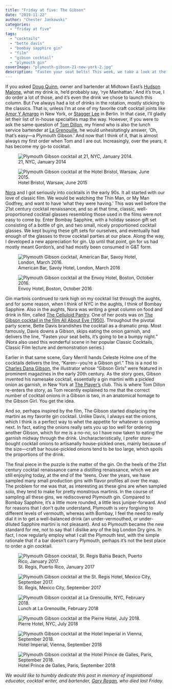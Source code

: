 ```yaml
---
title: "Friday at five: The Gibson"
date: "2019-11-22"
author: "Chester Jankowski"
categories: 
  - "friday at five"
tags: 
  - "cocktails"
  - "bette davis"
  - "bombay sapphire gin"
  - "film"
  - "gibson cocktail"
  - "plymouth gin"
coverImage: "plymouth-gibson-21-new-york-2.jpg"
description: "Fasten your seat belts! This week, we take a look at the Gibson cocktail, and how the Plymouth Gibson became my drink."
---
```


If you asked [Doug Quinn](https://www.nytimes.com/2010/05/28/dining/28bruni.html), owner and bartender at Midtown East’s [Hudson Malone](http://www.hudsonmalone.com/), what my drink is, he’d probably say, ‘rye Manhattan.’ And it’s true, I do order a lot of those, and it’s even the drink we chose to launch this column. But I’ve always had a lot of drinks in the rotation, mostly sticking to the classics. That is, unless I’m at one of my favorite craft cocktail joints like [Amor Y Amargo](https://www.amoryamargony.com/) in New York, or [Stagger Lee](http://www.staggerlee.de/) in Berlin. In that case, I’ll gladly let their list of in-house specialties map the way. However, if you were to ask the same question of [Tom Dillon](https://www.irishtimes.com/news/the-king-of-new-york-1.112938), my friend who is also the lunch service bartender at [La Grenouille](http://la-grenouille.com/), he would unhesitatingly answer, ‘Oh, that’s easy—a Plymouth Gibson.’ And now that I think of it, that is almost always my first order when Tom and I are out. Increasingly, over the years, it has become my go-to cocktail.

<div class="two-column">
<figure><img src="images/plymouth-gibson-21-new-york.jpg" alt="Plymouth Gibson cocktail at 21, NYC, January 2014."><figcaption>21, NYC, January 2014</figcaption></figure>
<figure><img src="images/plymouth-gibson-hotel-bristol-warsaw.jpg" alt="Plymouth Gibson cocktail at the Hotel Bristol, Warsaw, June 2015."><figcaption>Hotel Bristol, Warsaw, June 2015</figcaption></figure>
</div>

[Nora](https://www.culturednyc.com/author/nora-maynard/) and I got seriously into cocktails in the early 90s. It all started with our love of classic film. We would be watching the Thin Man, or My Man Godfrey, and want to have ‘what they were having.’ This was well before the 21st century cocktail renaissance, and so at that time, classic, well-proportioned cocktail glasses resembling those used in the films were not easy to come by. Enter Bombay Sapphire, with a holiday season gift set consisting of a bottle of gin, and two small, nicely proportioned cocktail glasses. We kept buying these gift sets for ourselves, and eventually had enough of the glasses to throw cocktail parties at our place. Along the way, I developed a new appreciation for gin. Up until that point, gin for us had mostly meant Gordon’s, and had mostly been consumed in G&T form.

<div class="two-column">
<figure><img src="images/plymouth-gibson-savoy-hotel-london.jpg" alt="Plymouth Gibson cocktail, American Bar, Savoy Hotel, London, March 2016."><figcaption>American Bar, Savoy Hotel, London, March 2016</figcaption></figure>
<figure><img src="images/plymouth-gibson-envoy-hotel-boston.jpg" alt="Plymouth Gibson cocktail at the Envoy Hotel, Boston, October 2016."><figcaption>Envoy Hotel, Boston, October 2016</figcaption></figure>
</div>

Gin martinis continued to rank high on my cocktail list through the aughts, and for some reason, when I think of NYC in the aughts, I think of Bombay Sapphire. Also in the aughts, Nora was writing a great column on food and drink in film, called [The Celluloid Pantry](https://www.thekitchn.com/collection/the-celluloid-pantry). One of her posts was on [The Gibson cocktail in the film All About Eve (1950)](https://www.thekitchn.com/the-celluloid-p-21-9827). Throughout the pivotal party scene, Bette Davis brandishes the cocktail as a dramatic prop. Most famously, Davis downs a Gibson, skips eating the onion garnish, and delivers the line, “Fasten your seat belts, it’s going to be a bumpy night.” (Nora also used this wonderful scene in her popular Classic Cocktails, Classic Film lecture and demonstration series.)

Earlier in that same scene, Gary Merrill hands Celeste Holme one of the cocktails delivers the line, “Karen--you’re a Gibson girl.” This is a nod to [Charles Dana Gibson](https://www.illustrationhistory.org/artists/charles-dana-gibson), the illustrator whose “Gibson Girls” were featured in prominent magazines in the early 20th century. As the story goes, Gibson invented his namesake cocktail, essentially a gin martini with a pickled onion as garnish, in New York at [The Player’s](http://theplayersnyc.org/) club. This is where Tom Dillon re-enters the story, as Tom recently explained to me that the correct number of cocktail onions in a Gibson is two, in an anatomical homage to the Gibson Girl. You get the idea.

And so, perhaps inspired by the film, The Gibson started displacing the martini as my favorite gin cocktail. Unlike Davis, I always eat the onions, which I think is a perfect way to whet the appetite for whatever is coming next. In fact, eating the onions really sets you up too well for ordering another Gibson, which for me is a no-no, so I have now taken to eating the garnish midway through the drink. Uncharacteristically, I prefer store-bought cocktail onions to artisanally house-pickled ones, mainly because of the size—craft bar house-pickled onions tend to be too large, which spoils the proportions of the drink.

The final piece in the puzzle is the matter of the gin. On the heels of the 21st century cocktail renaissance came a distilling renaissance, which we are still enjoying today, at the end of the 'teens. Over the years, we have sampled many small production gins with flavor profiles all over the map. The problem for me was that, as interesting as these gins are when sampled solo, they tend to make for pretty monstrous martinis. In the course of sampling all these gins, we rediscovered Plymouth gin. Compared to Bombay Sapphire, it’s a little more rounded, a little less juniper-forward. And for reasons that I don’t quite understand, Plymouth is very forgiving to different levels of vermouth, whereas with Bombay, I feel the need to really dial it in to get a well-balanced drink (an under-vermouthed, or under-diluted Sapphire martini is not pleasant). And so Plymouth became the new standard for me, not to say that I dislike any of the big London Dry gins. In fact, I now regularly employ what I call the Plymouth test, with the simple rationale that if a bar doesn’t carry Plymouth, perhaps it’s not the best place to order a gin cocktail.

<div class="two-column">
<figure><img src="images/plymouth-gibson-st-regis-bahia-beach-puerto-rico.jpg" alt="Plymouth Gibson cocktail, St. Regis Bahia Beach, Puerto Rico, January 2017."><figcaption>St. Regis, Puerto Rico, January 2017</figcaption></figure>
<figure><img src="images/plymouth-gibson-st-regis-mexico-city.jpg" alt="Plymouth Gibson cocktail at the St. Regis Hotel, Mexico City, September 2017."><figcaption>St. Regis, Mexico City, September 2017</figcaption></figure>
</div>

<div class="two-column">
<figure><img src="images/plymouth-gibson-lunch-la-grenouille-new-york.jpg" alt="Plymouth Gibson cocktail at La Grenouille, NYC, February 2018."><figcaption>Lunch at La Grenouille, February 2018</figcaption></figure>
<figure><img src="images/plymouth-gibson-pierre-hotel-nyc.jpg" alt="Plymouth Gibson cocktail at the Pierre Hotel, July 2018."><figcaption>Pierre Hotel, NYC, July 2018</figcaption></figure>
</div>

<div class="two-column">
<figure><img src="images/plymouth-gibson-imperial-hotel-wien.jpg" alt="Plymouth Gibson cocktail at the Hotel Imperial in Vienna, September 2018."><figcaption>Hotel Imperial, Vienna, September 2018</figcaption></figure>
<figure><img src="images/plymouth-gibson-hotel-prince-de-galles-paris.jpg" alt="Plymouth Gibson cocktail at the Hotel Prince de Galles, Paris, September 2018."><figcaption>Hotel Prince de Galles, Paris, September 2018</figcaption></figure>
</div>

_We would like to humbly dedicate this post in memory of inspirational educator, cocktail writer, and bartender, [Gary Regan](https://www.winemag.com/2019/11/22/gaz-regan-bartender-legend/), who died last Friday._
